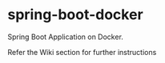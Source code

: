 # spring-boot-docker
Spring Boot Application on Docker.

Refer the Wiki section for further instructions
